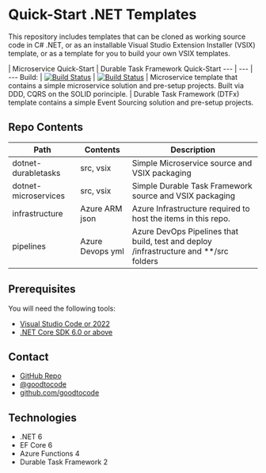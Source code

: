 # Quick-Start .NET Templates

This repository includes templates that can be cloned as working source code in C# .NET, or as an installable Visual Studio Extension Installer (VSIX) template, or as a template for you to build your own VSIX templates.

| Microservice Quick-Start | Durable Task Framework Quick-Start
--- | --- | ---
Build: | [![Build Status](https://dev.azure.com/GoodToCode/GoodToCode.com/_apis/build/status/gtg-rg-templates-microservices?branchName=main)](https://dev.azure.com/GoodToCode/GoodToCode.com/_build/latest?definitionId=80&branchName=main) | [![Build Status](https://dev.azure.com/GoodToCode/GoodToCode.com/_apis/build/status/gtc-rg-templates-durabletasks?branchName=main)](https://dev.azure.com/GoodToCode/GoodToCode.com/_build/latest?definitionId=81&branchName=main)
| Microservice template that contains a simple microservice solution and pre-setup projects. Built via DDD, CQRS on the SOLID porinciple. | Durable Task Framework (DTFx) template contains a simple Event Sourcing solution and pre-setup projects.

## Repo Contents
Path | Contents | Description
--- | --- | ---
dotnet-durabletasks | src, vsix | Simple Microservice source and VSIX packaging
dotnet-microservices | src, vsix | Simple Durable Task Framework source and VSIX packaging
infrastructure | Azure ARM json | Azure Infrastructure required to host the items in this repo.
pipelines | Azure Devops yml | Azure DevOps Pipelines that build, test and deploy /infrastructure and **/src folders

## Prerequisites
You will need the following tools:
* [Visual Studio Code or 2022](https://www.visualstudio.com/downloads/)
* [.NET Core SDK 6.0 or above](https://www.microsoft.com/net/download/dotnet-core/6.0)

## Contact
* [GitHub Repo](https://www.github.com/goodtocode/templates)
* [@goodtocode](https://www.twitter.com/goodtocode)
* [github.com/goodtocode](https://www.github.com/goodtocode)

## Technologies
* .NET 6
* EF Core 6
* Azure Functions 4
* Durable Task Framework 2
